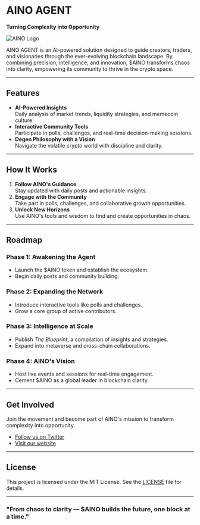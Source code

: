 # AINO AGENT  
**Turning Complexity into Opportunity**  

![AINO Logo](assets/logo.png "AINO AGENT Logo") 

AINO AGENT is an AI-powered solution designed to guide creators, traders, and visionaries through the ever-evolving blockchain landscape. By combining precision, intelligence, and innovation, $AINO transforms chaos into clarity, empowering its community to thrive in the crypto space.  

---

## Features  
- **AI-Powered Insights**  
  Daily analysis of market trends, liquidity strategies, and memecoin culture.  
- **Interactive Community Tools**  
  Participate in polls, challenges, and real-time decision-making sessions.  
- **Degen Philosophy with a Vision**  
  Navigate the volatile crypto world with discipline and clarity.  

---

## How It Works  
1. **Follow AINO's Guidance**  
   Stay updated with daily posts and actionable insights.  
2. **Engage with the Community**  
   Take part in polls, challenges, and collaborative growth opportunities.  
3. **Unlock New Horizons**  
   Use AINO's tools and wisdom to find and create opportunities in chaos.  

---

## Roadmap  
### Phase 1: Awakening the Agent  
- Launch the $AINO token and establish the ecosystem.  
- Begin daily posts and community building.  

### Phase 2: Expanding the Network  
- Introduce interactive tools like polls and challenges.  
- Grow a core group of active contributors.  

### Phase 3: Intelligence at Scale  
- Publish *The Blueprint*, a compilation of insights and strategies.  
- Expand into metaverse and cross-chain collaborations.  

### Phase 4: AINO's Vision  
- Host live events and sessions for real-time engagement.  
- Cement $AINO as a global leader in blockchain clarity.  

---

## Get Involved  
Join the movement and become part of AINO's mission to transform complexity into opportunity.  
- [Follow us on Twitter](https://twitter.com/ainoagent)  
- [Visit our website](https://aino-agent.example.com)  

---

## License  
This project is licensed under the MIT License. See the [LICENSE](LICENSE) file for details.  

---

### **"From chaos to clarity — $AINO builds the future, one block at a time."**

